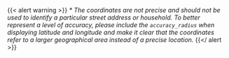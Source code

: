 {{< alert warning >}} _\* The coordinates are not precise and should not be used
to identify a particular street address or household. To better represent a
level of accuracy, please include the `accuracy_radius` when displaying latitude
and longitude and make it clear that the coordinates refer to a larger
geographical area instead of a precise location._ {{</ alert >}}
